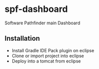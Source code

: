 spf-dashboard
=============

Software Pathfinder main Dashboard

## Installation
* Install Gradle IDE Pack plugin on eclipse
* Clone or import project into eclipse
* Deploy into a tomcat from eclipse